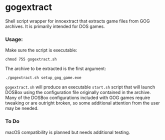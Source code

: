 # gogextract
Shell script wrapper for innoextract that extracts game files from GOG archives. It is primarily intended for DOS games.

### Usage: ###
Make sure the script is executable:

```chmod 755 gogextract.sh```

The archive to be extracted is the first argument:

```./gogextract.sh setup_gog_game.exe```

`gogextract.sh` will produce an executable `start.sh` script that will launch DOSBox using the configuration file originally contained in the archive. Many of the DOSBox configurations included with GOG games require tweaking or are outright broken, so some additional attention from the user may be needed. 

### To Do ###
macOS compatibility is planned but needs additional testing. 
